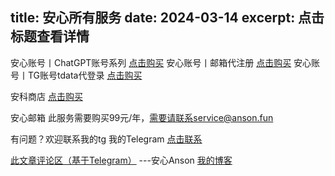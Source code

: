 title: 安心所有服务
date: 2024-03-14
excerpt: 点击标题查看详情
---
安心账号丨ChatGPT账号系列 [点击购买](https://qtfaka.shop/liebiao/C46C4982D83283C2)
安心账号丨邮箱代注册 [点击购买](https://qtfaka.shop/liebiao/B1AC9105E85344A2)
安心账号丨TG账号tdata代登录 [点击购买](https://qtfaka.shop/liebiao/CB23BD0381988AD3)

安科商店 [点击购买](https://www.ankostore.top/)

安心邮箱
此服务需要购买99元/年，需要请联系service@anson.fun

有问题？欢迎联系我的tg
我的Telegram [点击联系](https://t.me/uogkrx)

[此文章评论区（基于Telegram）](https://t.me/Ansons_blog/6)
---安心Anson [我的博客](b1.ognn.top)
